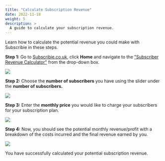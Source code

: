 ```yaml
---
title: "Calculate Subscription Revenue"
date: 2022-11-18
weight: 5
description: >
  A guide to calculate your subscription revenue.
---
```


Learn how to calculate the potential revenue you could make with Subscribie in these steps.

**Step 1:** Go to [Subscribie.co.uk](https://subscribie.co.uk), click **Home** and navigate to the ["Subscriber Revenue Calculator"](https://subscribie.co.uk/#revenue-calculator) from the drop-down box.

![](https://subscribie.co.uk/blog/content/images/size/w1000/2022/11/image-124.png)

**Step 2:** Choose the **number of subscribers** you have using the slider under the **number of subscribers.**

![](https://subscribie.co.uk/blog/content/images/size/w1000/2022/11/image-124.png)

**Step 3:** Enter the **monthly price** you would like to charge your subscribers for your subscription plan. 

![](https://subscribie.co.uk/blog/content/images/2022/11/image-125.png)

**Step 4:** Now, you should see the potential monthly revenue/profit with a breakdown of the costs incurred and the final revenue earned by you.

![](https://subscribie.co.uk/blog/content/images/size/w1000/2022/11/image-126.png)

You have successfully calculated your potential subscription revenue.